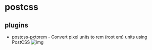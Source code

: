 # postcss

## plugins

- [postcss-pxtorem](https://github.com/cuth/postcss-pxtorem) - Convert pixel units to rem (root em) units using PostCSS ![img](https://img.shields.io/github/stars/cuth/postcss-pxtorem)